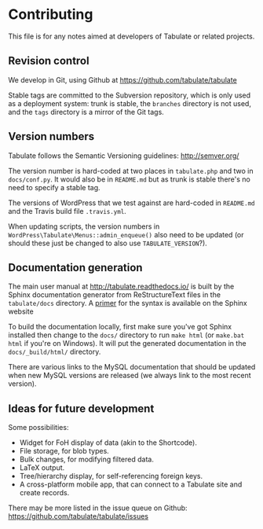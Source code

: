 # Contributing

This file is for any notes aimed at developers of Tabulate or related projects.

## Revision control

We develop in Git, using Github at https://github.com/tabulate/tabulate

Stable tags are committed to the Subversion repository, which is only used as a
deployment system: trunk is stable, the `branches` directory is not used, and
the `tags` directory is a mirror of the Git tags.

## Version numbers

Tabulate follows the Semantic Versioning guidelines: http://semver.org/

The version number is hard-coded at two places in `tabulate.php` and two in `docs/conf.py`.
It would also be in `README.md` but as trunk is stable there's no need to specify a stable tag.

The versions of WordPress that we test against are hard-coded in `README.md`
and the Travis build file `.travis.yml`.

When updating scripts, the version numbers in `WordPress\Tabulate\Menus::admin_enqueue()`
also need to be updated (or should these just be changed to also use `TABULATE_VERSION`?).

## Documentation generation

The main user manual at http://tabulate.readthedocs.io/ is built by the Sphinx documentation generator
from ReStructureText files in the `tabulate/docs` directory.
A [primer](http://www.sphinx-doc.org/en/stable/rest.html)  for the syntax is available on the Sphinx website

To build the documentation locally, first make sure you've got Sphinx installed
then change to the `docs/` directory to run `make html` (or `make.bat html` if you're on Windows).
It will put the generated documentation in the `docs/_build/html/` directory.

There are various links to the MySQL documentation that should be updated
when new MySQL versions are released (we always link to the most recent version).

## Ideas for future development

Some possibilities:

* Widget for FoH display of data (akin to the Shortcode).
* File storage, for blob types.
* Bulk changes, for modifying filtered data.
* LaTeX output.
* Tree/hierarchy display, for self-referencing foreign keys.
* A cross-platform mobile app, that can connect to a Tabulate site and create
  records.

There may be more listed in the issue queue on Github:
https://github.com/tabulate/tabulate/issues
